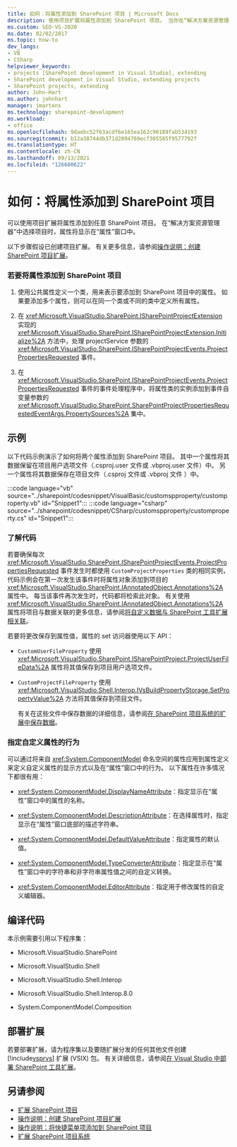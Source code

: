 ```yaml
---
title: 如何：将属性添加到 SharePoint 项目 | Microsoft Docs
description: 使用项目扩展将属性添加到 SharePoint 项目。 当你在“解决方案资源管理器”中选择项目时，属性将显示在“属性”窗口中。
ms.custom: SEO-VS-2020
ms.date: 02/02/2017
ms.topic: how-to
dev_langs:
- VB
- CSharp
helpviewer_keywords:
- projects [SharePoint development in Visual Studio], extending
- SharePoint development in Visual Studio, extending projects
- SharePoint projects, extending
author: John-Hart
ms.author: johnhart
manager: jmartens
ms.technology: sharepoint-development
ms.workload:
- office
ms.openlocfilehash: 9daebc52f63acdf6e165ea162c90189fab534193
ms.sourcegitcommit: b12a38744db371d2894769ecf305585f9577792f
ms.translationtype: HT
ms.contentlocale: zh-CN
ms.lasthandoff: 09/13/2021
ms.locfileid: "126600622"
---
```

# <a name="how-to-add-a-property-to-sharepoint-projects"></a>如何：将属性添加到 SharePoint 项目
  可以使用项目扩展将属性添加到任意 SharePoint 项目。 在“解决方案资源管理器”中选择项目时，属性将显示在“属性”窗口中。 

 以下步骤假设已创建项目扩展。 有关更多信息，请参阅[操作说明：创建 SharePoint 项目扩展](../sharepoint/how-to-create-a-sharepoint-project-extension.md)。

### <a name="to-add-a-property-to-a-sharepoint-project"></a>若要将属性添加到 SharePoint 项目

1. 使用公共属性定义一个类，用来表示要添加到 SharePoint 项目中的属性。 如果要添加多个属性，则可以在同一个类或不同的类中定义所有属性。

2. 在 <xref:Microsoft.VisualStudio.SharePoint.ISharePointProjectExtension> 实现的 <xref:Microsoft.VisualStudio.SharePoint.ISharePointProjectExtension.Initialize%2A> 方法中，处理 projectService 参数的 <xref:Microsoft.VisualStudio.SharePoint.ISharePointProjectEvents.ProjectPropertiesRequested> 事件。

3. 在 <xref:Microsoft.VisualStudio.SharePoint.ISharePointProjectEvents.ProjectPropertiesRequested> 事件的事件处理程序中，将属性类的实例添加到事件自变量参数的 <xref:Microsoft.VisualStudio.SharePoint.SharePointProjectPropertiesRequestedEventArgs.PropertySources%2A> 集中。

## <a name="example"></a>示例
 以下代码示例演示了如何将两个属性添加到 SharePoint 项目。 其中一个属性将其数据保留在项目用户选项文件（.csproj.user 文件或 .vbproj.user 文件）中。 另一个属性将其数据保存在项目文件（.csproj 文件或 .vbproj 文件 ）中。

 :::code language="vb" source="../sharepoint/codesnippet/VisualBasic/customspproperty/customproperty.vb" id="Snippet1":::
 :::code language="csharp" source="../sharepoint/codesnippet/CSharp/customspproperty/customproperty.cs" id="Snippet1":::

### <a name="understand-the-code"></a>了解代码
 若要确保每次 <xref:Microsoft.VisualStudio.SharePoint.ISharePointProjectEvents.ProjectPropertiesRequested> 事件发生时都使用 `CustomProjectProperties` 类的相同实例，代码示例会在第一次发生该事件时将属性对象添加到项目的 <xref:Microsoft.VisualStudio.SharePoint.IAnnotatedObject.Annotations%2A> 属性中。 每当该事件再次发生时，代码都将检索此对象。 有关使用 <xref:Microsoft.VisualStudio.SharePoint.IAnnotatedObject.Annotations%2A> 属性将项目与数据关联的更多信息，请参阅[将自定义数据与 SharePoint 工具扩展相关联](../sharepoint/associating-custom-data-with-sharepoint-tools-extensions.md)。

 若要将更改保存到属性值，属性的 set 访问器使用以下 API：

- `CustomUserFileProperty` 使用 <xref:Microsoft.VisualStudio.SharePoint.ISharePointProject.ProjectUserFileData%2A> 属性将其值保存到项目用户选项文件。

- `CustomProjectFileProperty` 使用 <xref:Microsoft.VisualStudio.Shell.Interop.IVsBuildPropertyStorage.SetPropertyValue%2A> 方法将其值保存到项目文件。

  有关在这些文件中保存数据的详细信息，请参阅[在 SharePoint 项目系统的扩展中保存数据](../sharepoint/saving-data-in-extensions-of-the-sharepoint-project-system.md)。

### <a name="specify-the-behavior-of-custom-properties"></a>指定自定义属性的行为
 可以通过将来自 <xref:System.ComponentModel> 命名空间的属性应用到属性定义来定义自定义属性的显示方式以及在“属性”窗口中的行为。 以下属性在许多情况下都很有用：

- <xref:System.ComponentModel.DisplayNameAttribute>：指定显示在“属性”窗口中的属性的名称。

- <xref:System.ComponentModel.DescriptionAttribute>：在选择属性时，指定显示在“属性”窗口底部的描述字符串。

- <xref:System.ComponentModel.DefaultValueAttribute>：指定属性的默认值。

- <xref:System.ComponentModel.TypeConverterAttribute>：指定显示在“属性”窗口中的字符串和非字符串属性值之间的自定义转换。

- <xref:System.ComponentModel.EditorAttribute>：指定用于修改属性的自定义编辑器。

## <a name="compile-the-code"></a>编译代码
 本示例需要引用以下程序集：

- Microsoft.VisualStudio.SharePoint

- Microsoft.VisualStudio.Shell

- Microsoft.VisualStudio.Shell.Interop

- Microsoft.VisualStudio.Shell.Interop.8.0

- System.ComponentModel.Composition

## <a name="deploy-the-extension"></a>部署扩展
 若要部署扩展，请为程序集以及要随扩展分发的任何其他文件创建 [!include[vsprvs](../sharepoint/includes/vsprvs-md.md)] 扩展 (VSIX) 包。 有关详细信息，请参阅[在 Visual Studio 中部署 SharePoint 工具扩展](../sharepoint/deploying-extensions-for-the-sharepoint-tools-in-visual-studio.md)。

## <a name="see-also"></a>另请参阅
- [扩展 SharePoint 项目](../sharepoint/extending-sharepoint-projects.md)
- [操作说明：创建 SharePoint 项目扩展](../sharepoint/how-to-create-a-sharepoint-project-extension.md)
- [操作说明：将快捷菜单项添加到 SharePoint 项目](../sharepoint/how-to-add-a-shortcut-menu-item-to-sharepoint-projects.md)
- [扩展 SharePoint 项目系统](../sharepoint/extending-the-sharepoint-project-system.md)
